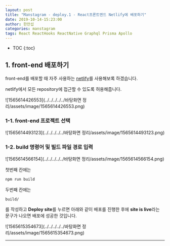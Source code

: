 ```yaml
---
layout: post
title: "Manstagram - deploy.1 - React프론트엔드 Netlify에 배포하기"
date: 2019-10-14-15:23:00
author: 한만섭
categories: manstagram
tags: React ReactHooks ReactNative Graphql Prisma Apollo
---
```




* TOC
{:toc}


## 1. front-end 배포하기 

front-end를 배포할 때 자주 사용하는 [netlify](https://www.netlify.com/)를 사용해보록 하겠습니다.   

netlify에서 모든 repository에 접근할 수 있도록 허용해줍니다.  

![1565614426553](../../../../../바탕화면 정리/assets/image/1565614426553.png)



### 1-1. front-end 프로젝트 선택 

![1565614493123](../../../../../바탕화면 정리/assets/image/1565614493123.png)



### 1-2. build 명령어 및 빌드 파일 경로 입력 

![1565614566154](../../../../../바탕화면 정리/assets/image/1565614566154.png)

첫번째 칸에는 

```bash
npm run build
```

두번째 칸에는 

```
build/
```

를 작성하고 **Deploy site**를 누르면 아래와 같이 배포를 진행한 후에 **site is live**라는 문구가 나오면 배포에 성공한 것입니다.  

![1565615354673](../../../../../바탕화면 정리/assets/image/1565615354673.png)





------

